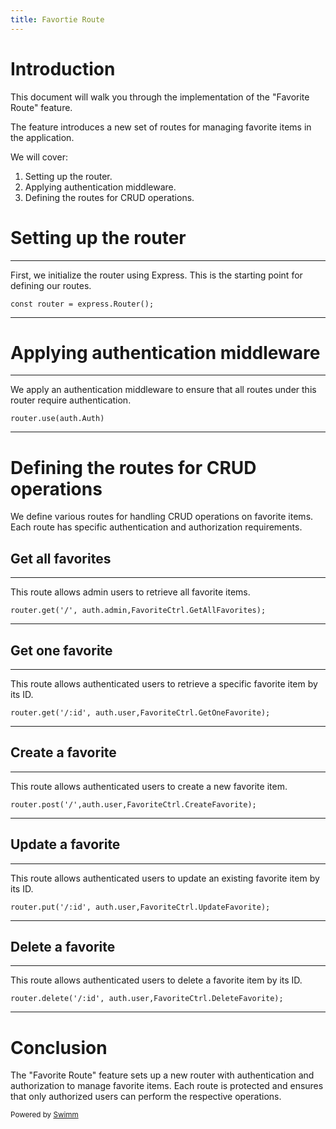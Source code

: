 ```yaml
---
title: Favortie Route
---
```

# Introduction

This document will walk you through the implementation of the "Favorite Route" feature.

The feature introduces a new set of routes for managing favorite items in the application.

We will cover:

1. Setting up the router.
2. Applying authentication middleware.
3. Defining the routes for CRUD operations.

# Setting up the router

<SwmSnippet path="/routes/Favorite.js" line="6">

---

First, we initialize the router using Express. This is the starting point for defining our routes.

```
const router = express.Router();
```

---

</SwmSnippet>

# Applying authentication middleware

<SwmSnippet path="/routes/Favorite.js" line="7">

---

We apply an authentication middleware to ensure that all routes under this router require authentication.

```
router.use(auth.Auth)
```

---

</SwmSnippet>

# Defining the routes for CRUD operations

We define various routes for handling CRUD operations on favorite items. Each route has specific authentication and authorization requirements.

## Get all favorites

<SwmSnippet path="/routes/Favorite.js" line="9">

---

This route allows admin users to retrieve all favorite items.

```
router.get('/', auth.admin,FavoriteCtrl.GetAllFavorites);
```

---

</SwmSnippet>

## Get one favorite

<SwmSnippet path="/routes/Favorite.js" line="10">

---

This route allows authenticated users to retrieve a specific favorite item by its ID.

```
router.get('/:id', auth.user,FavoriteCtrl.GetOneFavorite);
```

---

</SwmSnippet>

## Create a favorite

<SwmSnippet path="/routes/Favorite.js" line="11">

---

This route allows authenticated users to create a new favorite item.

```
router.post('/',auth.user,FavoriteCtrl.CreateFavorite);
```

---

</SwmSnippet>

## Update a favorite

<SwmSnippet path="/routes/Favorite.js" line="12">

---

This route allows authenticated users to update an existing favorite item by its ID.

```
router.put('/:id', auth.user,FavoriteCtrl.UpdateFavorite);
```

---

</SwmSnippet>

## Delete a favorite

<SwmSnippet path="/routes/Favorite.js" line="13">

---

This route allows authenticated users to delete a favorite item by its ID.

```
router.delete('/:id', auth.user,FavoriteCtrl.DeleteFavorite);
```

---

</SwmSnippet>

# Conclusion

The "Favorite Route" feature sets up a new router with authentication and authorization to manage favorite items. Each route is protected and ensures that only authorized users can perform the respective operations.

<SwmMeta version="3.0.0" repo-id="Z2l0aHViJTNBJTNBYXBpX2Jvb2syJTNBJTNBTWFlbC1DYXM=" repo-name="api_book2"><sup>Powered by [Swimm](https://app.swimm.io/)</sup></SwmMeta>
